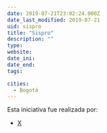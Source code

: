```yaml
---
date: 2019-07-21T23:02:24.000Z
date_last_modified: 2019-07-21
uid: sispro
title: "Sispro"
description: ""
type: 
website: 
date_ini: 
date_end: 
tags:

cities: 
  - Bogotá
---
```


Esta iniciativa fue realizada por:

- [X](/i/ministerio-de-salud.html)
